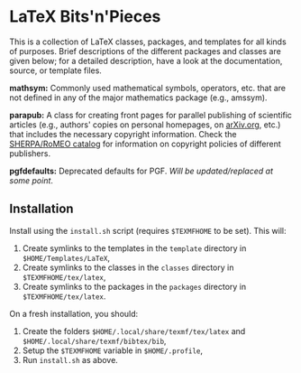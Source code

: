 # LaTeX Bits'n'Pieces
This is a collection of LaTeX classes, packages, and templates for all kinds of purposes. Brief descriptions of the different packages and classes are given below; for a detailed description, have a look at the documentation, source, or template files.

**mathsym:** Commonly used mathematical symbols, operators, etc. that are not defined in any of the major mathematics package (e.g., amssym).

**parapub:** A class for creating front pages for parallel publishing of scientific articles (e.g., authors' copies on personal homepages, on [arXiv.org](https://arxiv.org/), etc.) that includes the necessary copyright information. Check the [SHERPA/RoMEO catalog](http://www.sherpa.ac.uk/romeo/index.php) for information on copyright policies of different publishers.

**pgfdefaults:** Deprecated defaults for PGF. *Will be updated/replaced at some point*.


## Installation
Install using the `install.sh` script (requires `$TEXMFHOME` to be set). This will:

1. Create symlinks to the templates in the `template` directory in `$HOME/Templates/LaTeX`,
2. Create symlinks to the classes in the `classes` directory in `$TEXMFHOME/tex/latex`,
3. Create symlinks to the packages in the `packages` directory in `$TEXMFHOME/tex/latex`.

On a fresh installation, you should:

1. Create the folders `$HOME/.local/share/texmf/tex/latex` and `$HOME/.local/share/texmf/bibtex/bib`,
2. Setup the `$TEXMFHOME` variable in `$HOME/.profile`,
3. Run `install.sh` as above.


